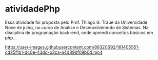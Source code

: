 # atividadePhp 

Essa atividade foi proposta pelo Prof. Thiago G. Traue da Universidade Nove de julho, no curso de Análise e Desenvolvimento de Sistemas.
Na disciplina de programação back-end, onde aprendi conceitos básicos em php…




https://user-images.githubusercontent.com/89320692/161405551-cd25f1b1-dc0e-43dd-b2ca-a4d89df09b0d.mp4


